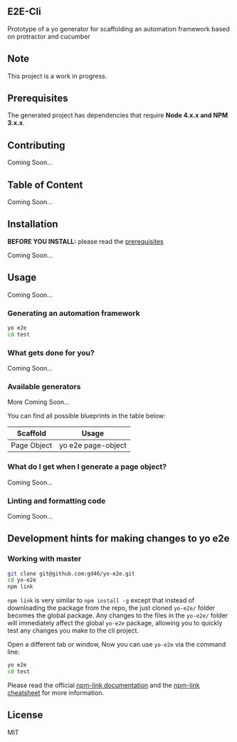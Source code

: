 ## E2E-Cli

Prototype of a yo generator for scaffolding an automation framework based on protractor and cucumber

## Note

This project is a work in progress.

## Prerequisites

The generated project has dependencies that require **Node 4.x.x and NPM 3.x.x**.

## Contributing

Coming Soon...

## Table of Content

Coming Soon...

## Installation

**BEFORE YOU INSTALL:** please read the [prerequisites](#prerequisites)

Coming Soon...

## Usage

Coming Soon...

### Generating an automation framework

```bash
yo e2e
cd test
```

### What gets done for you?

Coming Soon...

### Available generators

More Coming Soon...

You can find all possible blueprints in the table below:

Scaffold 		| Usage
--- 		 		| ----
Page Object | yo e2e page-object

### What do I get when I generate a page object?

Coming Soon...

### Linting and formatting code

Coming Soon...

## Development hints for making changes to yo e2e

### Working with master

```bash
git clone git@github.com:gd46/yo-e2e.git
cd yo-e2e
npm link
```

`npm link` is very similar to `npm install -g` except that instead of downloading the package
from the repo, the just cloned `yo-e2e/` folder becomes the global package.
Any changes to the files in the `yo-e2e/` folder will immediately affect the global `yo-e2e` package,
allowing you to quickly test any changes you make to the cli project.

Open a different tab or window, Now you can use `yo-e2e` via the command line:

```bash
yo e2e
cd test
```

Please read the official [npm-link documentation](https://www.npmjs.org/doc/cli/npm-link.html)
and the [npm-link cheatsheet](http://browsenpm.org/help#linkinganynpmpackagelocally) for more information.


## License

MIT